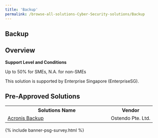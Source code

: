 ```yaml
---
title: 'Backup'
permalink: /browse-all-solutions-Cyber-Security-solutions/Backup
---
```


## Backup
## Overview

**Support Level and Conditions**

Up to 50% for SMEs, N.A. for non-SMEs

This solution is supported by Enterprise Singapore (EnterpriseSG).

## Pre-Approved Solutions

<table>
<tr>
<th style='width: auto;'><b>Solutions Name</b></th>
<th style='width: 30%;'><b>Vendor</b></th>
</tr>
<tr>
<td><a href='/productivity-solutions-grant/solutionrepo/201222896R-Acrons-Bckup-G' target='_blank'>Acronis Backup</a><br></td>
<td>Ostendo Pte. Ltd.</td>
</tr>
</table>

{% include banner-psg-survey.html %}
